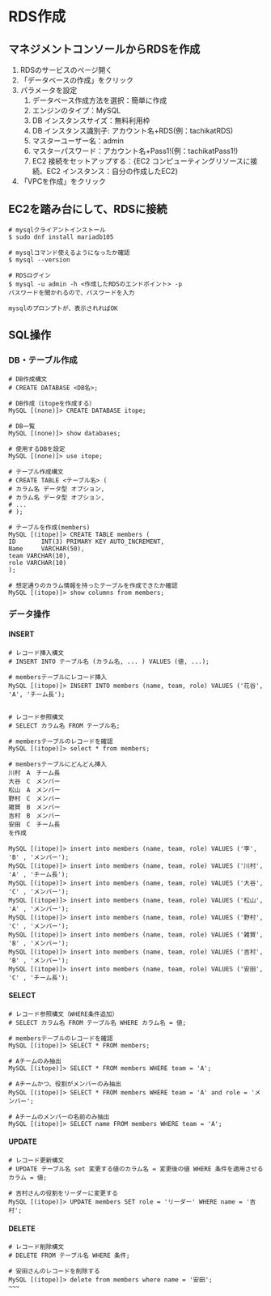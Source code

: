 # RDS作成
## マネジメントコンソールからRDSを作成
1. RDSのサービスのページ開く
1. 「データベースの作成」をクリック
1. パラメータを設定
    1. データベース作成方法を選択：簡単に作成
    1. エンジンのタイプ：MySQL
    1. DB インスタンスサイズ：無料利用枠
    1. DB インスタンス識別子: アカウント名+RDS(例：tachikatRDS)
    1. マスターユーザー名：admin
    1. マスターパスワード：アカウント名+Pass1!(例：tachikatPass1!)
    1. EC2 接続をセットアップする：{EC2 コンピューティングリソースに接続、EC2 インスタンス：自分の作成したEC2}
1. 「VPCを作成」をクリック

## EC2を踏み台にして、RDSに接続
~~~
# mysqlクライアントインストール
$ sudo dnf install mariadb105

# mysqlコマンド使えるようになったか確認
$ mysql --version

# RDSログイン
$ mysql -u admin -h <作成したRDSのエンドポイント> -p
パスワードを聞かれるので、パスワードを入力

mysqlのプロンプトが、表示されればOK
~~~

## SQL操作
### DB・テーブル作成
~~~
# DB作成構文
# CREATE DATABASE <DB名>;

# DB作成（itopeを作成する）
MySQL [(none)]> CREATE DATABASE itope;

# DB一覧
MySQL [(none)]> show databases;

# 使用するDBを設定
MySQL [(none)]> use itope;

# テーブル作成構文
# CREATE TABLE <テーブル名> (
# カラム名 データ型 オプション,
# カラム名 データ型 オプション,
# ...
# );

# テーブルを作成(members)
MySQL [(itope)]> CREATE TABLE members (
ID       INT(3) PRIMARY KEY AUTO_INCREMENT,
Name     VARCHAR(50),
team VARCHAR(10),
role VARCHAR(10)
);

# 想定通りのカラム情報を持ったテーブルを作成できたか確認
MySQL [(itope)]> show columns from members;
~~~

### データ操作
#### INSERT
~~~
# レコード挿入構文
# INSERT INTO テーブル名 (カラム名, ... ) VALUES (値, ...);

# membersテーブルにレコード挿入
MySQL [(itope)]> INSERT INTO members (name, team, role) VALUES ('花谷', 'A', 'チーム長');


# レコード参照構文
# SELECT カラム名 FROM テーブル名;

# membersテーブルのレコードを確認
MySQL [(itope)]> select * from members;

# membersテーブルにどんどん挿入
川村　A　チーム長
大谷　C　メンバー
松山　A　メンバー
野村　C　メンバー
雑賀　B　メンバー
吉村　B　メンバー
安田　C　チーム長
を作成

MySQL [(itope)]> insert into members (name, team, role) VALUES ('李', 'B' , 'メンバー');
MySQL [(itope)]> insert into members (name, team, role) VALUES ('川村', 'A' , 'チーム長');
MySQL [(itope)]> insert into members (name, team, role) VALUES ('大谷', 'C' , 'メンバー');
MySQL [(itope)]> insert into members (name, team, role) VALUES ('松山', 'A' , 'メンバー');
MySQL [(itope)]> insert into members (name, team, role) VALUES ('野村', 'C' , 'メンバー');
MySQL [(itope)]> insert into members (name, team, role) VALUES ('雑賀', 'B' , 'メンバー');
MySQL [(itope)]> insert into members (name, team, role) VALUES ('吉村', 'B' , 'メンバー');
MySQL [(itope)]> insert into members (name, team, role) VALUES ('安田', 'C' , 'チーム長');

~~~

#### SELECT
~~~
# レコード参照構文（WHERE条件追加）
# SELECT カラム名 FROM テーブル名 WHERE カラム名 = 値;

# membersテーブルのレコードを確認
MySQL [(itope)]> SELECT * FROM members;

# Aチームのみ抽出
MySQL [(itope)]> SELECT * FROM members WHERE team = 'A';

# Aチームかつ、役割がメンバーのみ抽出
MySQL [(itope)]> SELECT * FROM members WHERE team = 'A' and role = 'メンバー';

# Aチームのメンバーの名前のみ抽出
MySQL [(itope)]> SELECT name FROM members WHERE team = 'A';
~~~

#### UPDATE
~~~
# レコード更新構文
# UPDATE テーブル名 set 変更する値のカラム名 = 変更後の値 WHERE 条件を適用させるカラム = 値;

# 吉村さんの役割をリーダーに変更する
MySQL [(itope)]> UPDATE members SET role = 'リーダー' WHERE name = '吉村';
~~~

#### DELETE
~~~~
# レコード削除構文
# DELETE FROM テーブル名 WHERE 条件;

# 安田さんのレコードを削除する
MySQL [(itope)]> delete from members where name = '安田';
~~~